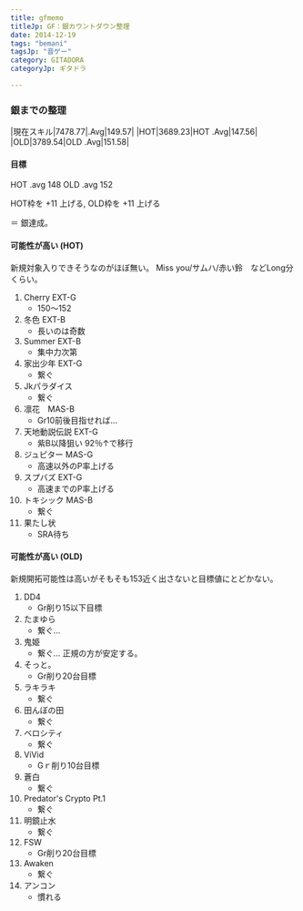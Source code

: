 ```yaml
---
title: gfmemo
titleJp: GF：銀カウントダウン整理
date: 2014-12-19
tags: "bemani"
tagsJp: "音ゲー"
category: GITADORA
categoryJp: ギタドラ

---
```


### 銀までの整理

|現在スキル|7478.77|.Avg|149.57|
|HOT|3689.23|HOT .Avg|147.56|
|OLD|3789.54|OLD .Avg|151.58|

#### 目標

HOT .avg 148
OLD .avg 152

HOT枠を +11 上げる,
OLD枠を +11 上げる

＝ 銀達成。

#### 可能性が高い (HOT)

新規対象入りできそうなのがほぼ無い。
Miss you/サムハ/赤い鈴　などLong分くらい。

1. Cherry EXT-G
	* 150～152
1. 冬色 EXT-B
	* 長いのは奇数
1. Summer EXT-B
	* 集中力次第
1. 家出少年 EXT-G
	* 繋ぐ
1. Jkパラダイス
	* 繋ぐ
1. 凛花　MAS-B
	* Gr10前後目指せれば...
1. 天地動説伝説 EXT-G
	* 紫B以降狙い 92％↑で移行
1. ジュピター MAS-G
	* 高速以外のP率上げる
1. スプバズ EXT-G
	* 高速までのP率上げる
1. トキシック MAS-B
	* 繋ぐ
1. 果たし状
	* SRA待ち


#### 可能性が高い (OLD)

新規開拓可能性は高いがそもそも153近く出さないと目標値にとどかない。

1. DD4
	* Gr削り15以下目標
1. たまゆら
	* 繋ぐ…
1. 鬼姫
	* 繋ぐ… 正規の方が安定する。
1. そっと。
	* Gr削り20台目標
1. ラキラキ
	* 繋ぐ
1. 田んぼの田
	* 繋ぐ
1. ベロシティ
	* 繋ぐ
1. ViVid
	* Gｒ削り10台目標
1. 蒼白
	* 繋ぐ
1. Predator's Crypto Pt.1
	* 繋ぐ
1. 明鏡止水
	* 繋ぐ
1. FSW
	* Gr削り20台目標
1. Awaken
	* 繋ぐ
1. アンコン
	* 慣れる


